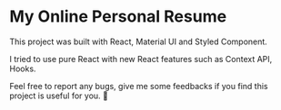 # My Online Personal Resume 
This project was built with React, Material UI and Styled Component.

I tried to use pure React with new React features such as Context API, Hooks.

Feel free to report any bugs, give me some feedbacks if you find this project is useful for you. 🙏
